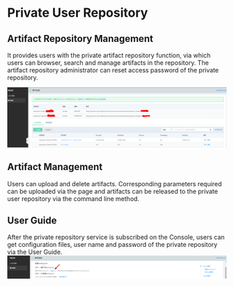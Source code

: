 # Private User Repository

## Artifact Repository Management

It provides users with the private artifact repository function, via which users can browser, search and manage artifacts in the repository. The artifact repository administrator can reset access password of the private repository.

 ![](/image/Artifacts/private.png)

## Artifact Management

Users can upload and delete artifacts. Corresponding parameters required can be uploaded via the page and artifacts can be released to the private user repository via the command line method.

## User Guide

After the private repository service is subscribed on the Console, users can get configuration files, user name and password of the private repository via the User Guide.
 ![](/image/Artifacts/config.png)
